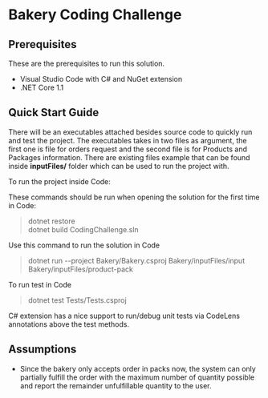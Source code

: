 
# Bakery Coding Challenge

## Prerequisites
These are the prerequisites to run this solution.
- Visual Studio Code with C# and NuGet extension
- .NET Core 1.1

## Quick Start Guide
There will be an executables attached besides source code to quickly run and test the project.
The executables takes in two files as argument, the first one is file for orders request and the second file is for Products and Packages information. There are existing files example that can be found inside **inputFiles/** folder which can be used to run the project with.

To run the project inside Code:

These commands should be run when opening the solution for the first time in Code:
> dotnet restore  
dotnet build CodingChallenge.sln
	
Use this command to run the solution in Code
> dotnet run --project Bakery/Bakery.csproj Bakery/inputFiles/input Bakery/inputFiles/product-pack

To run test in Code
> dotnet test Tests/Tests.csproj
     
C# extension has a nice support to run/debug unit tests via CodeLens annotations above the test methods.

## Assumptions
- Since the bakery only accepts order in packs now, the system can only partially fulfill the order with the maximum number of quantity possible and report the remainder unfulfillable quantity to the user.
